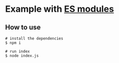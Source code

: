 # Example with [ES modules](https://nodejs.org/api/esm.html)

## How to use

```
# install the dependencies
$ npm i

# run index
$ node index.js
```
